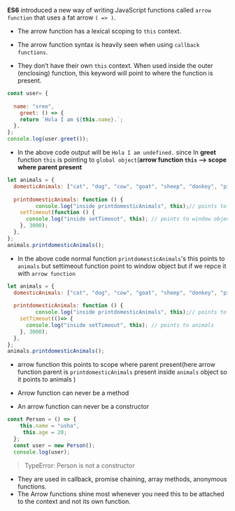 **ES6** introduced a new way of writing JavaScript functions called `arrow function` that uses a fat arrow `( => )`.

- The arrow function has a lexical scoping to `this` context.
- The arrow function syntax is heavily seen when using `callback functions`.

- They don’t have their own `this` context. When used inside the outer (enclosing) function, this keyword will point to where the function is present.

```javascript 
const user= {
     
  name: "sree",
    greet: () => {
    return `Hola I am ${this.name}.`;
  },
};
console.log(user.greet()); 
```

- In the above code output will be `Hola I am undefined.` since In **greet** function `this` is pointing to  `global object`(**arrow function `this` --> scope where parent present**


``` javascript
let animals = {
  domesticAnimals: ["cat", "dog", "cow", "goat", "sheep", "donkey", "pig", "horse"],
  
  printdomesticAnimals: function () {
         console.log("inside printdomesticAnimals", this);// points to animals
    setTimeout(function () {
      console.log("inside setTimeout", this); // points to window object
    }, 3000);
  },
};
animals.printdomesticAnimals(); 
```

- In the above code normal function `printdomesticAnimals`'s this points to `animals` but settimeout function point to window object but if we repce it with `arrow function`

``` javascript
let animals = {
  domesticAnimals: ["cat", "dog", "cow", "goat", "sheep", "donkey", "pig", "horse"],
  
  printdomesticAnimals: function () {
         console.log("inside printdomesticAnimals", this);// points to animals
    setTimeout(()=> {
      console.log("inside setTimeout", this); // points to animals 
    }, 3000);
  },
};
animals.printdomesticAnimals(); 
```
- arrow function this points to scope where parent present(here arrow function parent is `printdomesticAnimals` present inside  `animals`  object so it points to animals )

- Arrow function can never be a method
- An arrow function can never be a constructor

```javascript
const Person = () => {
    this.name = "usha",
     this.age = 20;
  };
  const user = new Person();
  console.log(user);
```
> TypeError: Person is not a constructor

- They are used in callback, promise chaining, array methods, anonymous functions.
- The Arrow functions shine most whenever you need this to be attached to the context and not its own function.